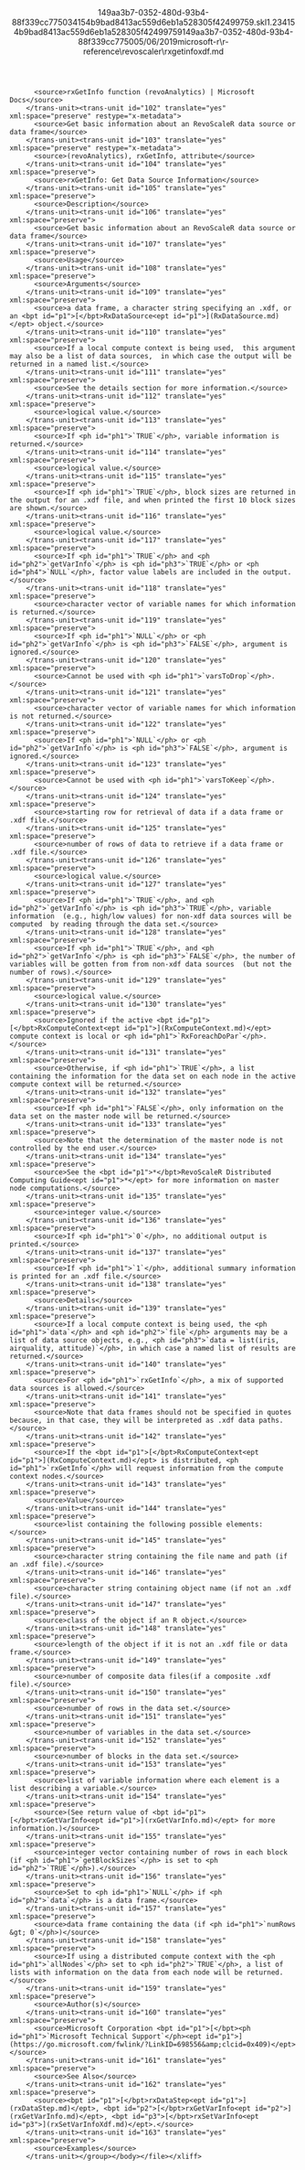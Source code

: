 <?xml version="1.0"?><xliff version="1.2" xmlns="urn:oasis:names:tc:xliff:document:1.2" xmlns:xsi="http://www.w3.org/2001/XMLSchema-instance" xsi:schemaLocation="urn:oasis:names:tc:xliff:document:1.2 xliff-core-1.2-transitional.xsd"><file datatype="xml" original="rxgetinfoxdf.md" source-language="en-US" target-language="en-US"><header><tool tool-id="mdxliff" tool-name="mdxliff" tool-version="1.0-1931010" tool-company="Microsoft" /><xliffext:skl_file_name xmlns:xliffext="urn:microsoft:content:schema:xliffextensions">149aa3b7-0352-480d-93b4-88f339cc775034154b9bad8413ac559d6eb1a528305f42499759.skl</xliffext:skl_file_name><xliffext:version xmlns:xliffext="urn:microsoft:content:schema:xliffextensions">1.2</xliffext:version><xliffext:ms.openlocfilehash xmlns:xliffext="urn:microsoft:content:schema:xliffextensions">34154b9bad8413ac559d6eb1a528305f42499759</xliffext:ms.openlocfilehash><xliffext:ms.sourcegitcommit xmlns:xliffext="urn:microsoft:content:schema:xliffextensions">149aa3b7-0352-480d-93b4-88f339cc7750</xliffext:ms.sourcegitcommit><xliffext:ms.lasthandoff xmlns:xliffext="urn:microsoft:content:schema:xliffextensions">05/06/2019</xliffext:ms.lasthandoff><xliffext:ms.openlocfilepath xmlns:xliffext="urn:microsoft:content:schema:xliffextensions">microsoft-r\r-reference\revoscaler\rxgetinfoxdf.md</xliffext:ms.openlocfilepath></header><body><group id="content" extype="content"><trans-unit id="101" translate="yes" xml:space="preserve" restype="x-metadata">
          <source>rxGetInfo function (revoAnalytics) | Microsoft Docs</source>
        </trans-unit><trans-unit id="102" translate="yes" xml:space="preserve" restype="x-metadata">
          <source>Get basic information about an RevoScaleR data source or data frame</source>
        </trans-unit><trans-unit id="103" translate="yes" xml:space="preserve" restype="x-metadata">
          <source>(revoAnalytics), rxGetInfo, attribute</source>
        </trans-unit><trans-unit id="104" translate="yes" xml:space="preserve">
          <source>rxGetInfo: Get Data Source Information</source>
        </trans-unit><trans-unit id="105" translate="yes" xml:space="preserve">
          <source>Description</source>
        </trans-unit><trans-unit id="106" translate="yes" xml:space="preserve">
          <source>Get basic information about an RevoScaleR data source or data frame</source>
        </trans-unit><trans-unit id="107" translate="yes" xml:space="preserve">
          <source>Usage</source>
        </trans-unit><trans-unit id="108" translate="yes" xml:space="preserve">
          <source>Arguments</source>
        </trans-unit><trans-unit id="109" translate="yes" xml:space="preserve">
          <source>a data frame, a character string specifying an .xdf, or an <bpt id="p1">[</bpt>RxDataSource<ept id="p1">](RxDataSource.md)</ept> object.</source>
        </trans-unit><trans-unit id="110" translate="yes" xml:space="preserve">
          <source>If a local compute context is being used,  this argument may also be a list of data sources,  in which case the output will be returned in a named list.</source>
        </trans-unit><trans-unit id="111" translate="yes" xml:space="preserve">
          <source>See the details section for more information.</source>
        </trans-unit><trans-unit id="112" translate="yes" xml:space="preserve">
          <source>logical value.</source>
        </trans-unit><trans-unit id="113" translate="yes" xml:space="preserve">
          <source>If <ph id="ph1">`TRUE`</ph>, variable information is returned.</source>
        </trans-unit><trans-unit id="114" translate="yes" xml:space="preserve">
          <source>logical value.</source>
        </trans-unit><trans-unit id="115" translate="yes" xml:space="preserve">
          <source>If <ph id="ph1">`TRUE`</ph>, block sizes are returned in the output for an .xdf file, and when printed the first 10 block sizes are shown.</source>
        </trans-unit><trans-unit id="116" translate="yes" xml:space="preserve">
          <source>logical value.</source>
        </trans-unit><trans-unit id="117" translate="yes" xml:space="preserve">
          <source>If <ph id="ph1">`TRUE`</ph> and <ph id="ph2">`getVarInfo`</ph> is <ph id="ph3">`TRUE`</ph> or <ph id="ph4">`NULL`</ph>, factor value labels are included in the output.</source>
        </trans-unit><trans-unit id="118" translate="yes" xml:space="preserve">
          <source>character vector of variable names for which information is returned.</source>
        </trans-unit><trans-unit id="119" translate="yes" xml:space="preserve">
          <source>If <ph id="ph1">`NULL`</ph> or <ph id="ph2">`getVarInfo`</ph> is <ph id="ph3">`FALSE`</ph>, argument is ignored.</source>
        </trans-unit><trans-unit id="120" translate="yes" xml:space="preserve">
          <source>Cannot be used with <ph id="ph1">`varsToDrop`</ph>.</source>
        </trans-unit><trans-unit id="121" translate="yes" xml:space="preserve">
          <source>character vector of variable names for which information is not returned.</source>
        </trans-unit><trans-unit id="122" translate="yes" xml:space="preserve">
          <source>If <ph id="ph1">`NULL`</ph> or <ph id="ph2">`getVarInfo`</ph> is <ph id="ph3">`FALSE`</ph>, argument is ignored.</source>
        </trans-unit><trans-unit id="123" translate="yes" xml:space="preserve">
          <source>Cannot be used with <ph id="ph1">`varsToKeep`</ph>.</source>
        </trans-unit><trans-unit id="124" translate="yes" xml:space="preserve">
          <source>starting row for retrieval of data if a data frame or .xdf file.</source>
        </trans-unit><trans-unit id="125" translate="yes" xml:space="preserve">
          <source>number of rows of data to retrieve if a data frame or .xdf file.</source>
        </trans-unit><trans-unit id="126" translate="yes" xml:space="preserve">
          <source>logical value.</source>
        </trans-unit><trans-unit id="127" translate="yes" xml:space="preserve">
          <source>If <ph id="ph1">`TRUE`</ph>, and <ph id="ph2">`getVarInfo`</ph> is <ph id="ph3">`TRUE`</ph>, variable information  (e.g., high/low values) for non-xdf data sources will be computed  by reading through the data set.</source>
        </trans-unit><trans-unit id="128" translate="yes" xml:space="preserve">
          <source>If <ph id="ph1">`TRUE`</ph>, and <ph id="ph2">`getVarInfo`</ph> is <ph id="ph3">`FALSE`</ph>, the number of variables will be gotten from from non-xdf data sources  (but not the number of rows).</source>
        </trans-unit><trans-unit id="129" translate="yes" xml:space="preserve">
          <source>logical value.</source>
        </trans-unit><trans-unit id="130" translate="yes" xml:space="preserve">
          <source>Ignored if the active <bpt id="p1">[</bpt>RxComputeContext<ept id="p1">](RxComputeContext.md)</ept> compute context is local or <ph id="ph1">`RxForeachDoPar`</ph>.</source>
        </trans-unit><trans-unit id="131" translate="yes" xml:space="preserve">
          <source>Otherwise, if <ph id="ph1">`TRUE`</ph>, a list containing the information for the data set on each node in the active compute context will be returned.</source>
        </trans-unit><trans-unit id="132" translate="yes" xml:space="preserve">
          <source>If <ph id="ph1">`FALSE`</ph>, only information on the data set on the master node will be returned.</source>
        </trans-unit><trans-unit id="133" translate="yes" xml:space="preserve">
          <source>Note that the determination of the master node is not controlled by the end user.</source>
        </trans-unit><trans-unit id="134" translate="yes" xml:space="preserve">
          <source>See the <bpt id="p1">*</bpt>RevoScaleR Distributed Computing Guide<ept id="p1">*</ept> for more information on master node computations.</source>
        </trans-unit><trans-unit id="135" translate="yes" xml:space="preserve">
          <source>integer value.</source>
        </trans-unit><trans-unit id="136" translate="yes" xml:space="preserve">
          <source>If <ph id="ph1">`0`</ph>, no additional output is printed.</source>
        </trans-unit><trans-unit id="137" translate="yes" xml:space="preserve">
          <source>If <ph id="ph1">`1`</ph>, additional summary information is printed for an .xdf file.</source>
        </trans-unit><trans-unit id="138" translate="yes" xml:space="preserve">
          <source>Details</source>
        </trans-unit><trans-unit id="139" translate="yes" xml:space="preserve">
          <source>If a local compute context is being used, the <ph id="ph1">`data`</ph> and <ph id="ph2">`file`</ph> arguments may be a list of data source objects, e.g., <ph id="ph3">`data = list(iris, airquality, attitude)`</ph>, in which case a named list of results are returned.</source>
        </trans-unit><trans-unit id="140" translate="yes" xml:space="preserve">
          <source>For <ph id="ph1">`rxGetInfo`</ph>, a mix of supported data sources is allowed.</source>
        </trans-unit><trans-unit id="141" translate="yes" xml:space="preserve">
          <source>Note that data frames should not be specified in quotes because, in that case, they will be interpreted as .xdf data paths.</source>
        </trans-unit><trans-unit id="142" translate="yes" xml:space="preserve">
          <source>If the <bpt id="p1">[</bpt>RxComputeContext<ept id="p1">](RxComputeContext.md)</ept> is distributed, <ph id="ph1">`rxGetInfo`</ph> will request information from the compute context nodes.</source>
        </trans-unit><trans-unit id="143" translate="yes" xml:space="preserve">
          <source>Value</source>
        </trans-unit><trans-unit id="144" translate="yes" xml:space="preserve">
          <source>list containing the following possible elements:</source>
        </trans-unit><trans-unit id="145" translate="yes" xml:space="preserve">
          <source>character string containing the file name and path (if an .xdf file).</source>
        </trans-unit><trans-unit id="146" translate="yes" xml:space="preserve">
          <source>character string containing object name (if not an .xdf file).</source>
        </trans-unit><trans-unit id="147" translate="yes" xml:space="preserve">
          <source>class of the object if an R object.</source>
        </trans-unit><trans-unit id="148" translate="yes" xml:space="preserve">
          <source>length of the object if it is not an .xdf file or data frame.</source>
        </trans-unit><trans-unit id="149" translate="yes" xml:space="preserve">
          <source>number of composite data files(if a composite .xdf file).</source>
        </trans-unit><trans-unit id="150" translate="yes" xml:space="preserve">
          <source>number of rows in the data set.</source>
        </trans-unit><trans-unit id="151" translate="yes" xml:space="preserve">
          <source>number of variables in the data set.</source>
        </trans-unit><trans-unit id="152" translate="yes" xml:space="preserve">
          <source>number of blocks in the data set.</source>
        </trans-unit><trans-unit id="153" translate="yes" xml:space="preserve">
          <source>list of variable information where each element is a list describing a variable.</source>
        </trans-unit><trans-unit id="154" translate="yes" xml:space="preserve">
          <source>(See return value of <bpt id="p1">[</bpt>rxGetVarInfo<ept id="p1">](rxGetVarInfo.md)</ept> for more information.)</source>
        </trans-unit><trans-unit id="155" translate="yes" xml:space="preserve">
          <source>integer vector containing number of rows in each block (if <ph id="ph1">`getBlockSizes`</ph> is set to <ph id="ph2">`TRUE`</ph>).</source>
        </trans-unit><trans-unit id="156" translate="yes" xml:space="preserve">
          <source>Set to <ph id="ph1">`NULL`</ph> if <ph id="ph2">`data`</ph> is a data frame.</source>
        </trans-unit><trans-unit id="157" translate="yes" xml:space="preserve">
          <source>data frame containing the data (if <ph id="ph1">`numRows &gt; 0`</ph>)</source>
        </trans-unit><trans-unit id="158" translate="yes" xml:space="preserve">
          <source>If using a distributed compute context with the <ph id="ph1">`allNodes`</ph> set to <ph id="ph2">`TRUE`</ph>, a list of lists with information on the data from each node will be returned.</source>
        </trans-unit><trans-unit id="159" translate="yes" xml:space="preserve">
          <source>Author(s)</source>
        </trans-unit><trans-unit id="160" translate="yes" xml:space="preserve">
          <source>Microsoft Corporation <bpt id="p1">[</bpt><ph id="ph1">`Microsoft Technical Support`</ph><ept id="p1">](https://go.microsoft.com/fwlink/?LinkID=698556&amp;clcid=0x409)</ept></source>
        </trans-unit><trans-unit id="161" translate="yes" xml:space="preserve">
          <source>See Also</source>
        </trans-unit><trans-unit id="162" translate="yes" xml:space="preserve">
          <source><bpt id="p1">[</bpt>rxDataStep<ept id="p1">](rxDataStep.md)</ept>, <bpt id="p2">[</bpt>rxGetVarInfo<ept id="p2">](rxGetVarInfo.md)</ept>, <bpt id="p3">[</bpt>rxSetVarInfo<ept id="p3">](rxSetVarInfoXdf.md)</ept>.</source>
        </trans-unit><trans-unit id="163" translate="yes" xml:space="preserve">
          <source>Examples</source>
        </trans-unit></group></body></file></xliff>